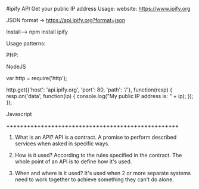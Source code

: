 #ipify API
Get your public IP address
Usage:
website: https://www.ipify.org

JSON format -> https://api.ipify.org?format=json

Install--> npm install ipify

Usage patterns:

PHP:

 <?php
    $ip = file_get_contents('https://api.ipify.org');
    echo "My public IP address is: " . $ip;
?>

NodeJS

var http = require('http');

http.get({'host': 'api.ipify.org', 'port': 80, 'path': '/'}, function(resp) {
resp.on('data', function(ip) {
console.log("My public IP address is: " + ip);
});
});

Javascript

<script type="application/javascript">
  function getIP(json) {
    document.write("My public IP address is: ", json.ip);
  }
</script>

<script type="application/javascript" src="https://api.ipify.org?format=jsonp&callback=getIP"></script>

++++++++++++++++++++++++++++++++++++++++++++++++++

1. What is an API?
   API is a contract. A promise to perform described services when asked in specific ways.

2. How is it used?
   According to the rules specified in the contract. The whole point of an API is to define how it's used.

3. When and where is it used?
   It's used when 2 or more separate systems need to work together to achieve something they can't do alone.
